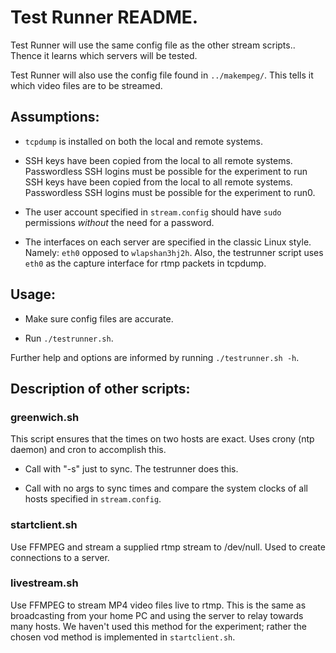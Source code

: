 # Test Runner README.

Test Runner will use the same config file as the other stream scripts.. Thence it learns which servers will be tested.

Test Runner will also use the config file found in `../makempeg/`. This tells it which video files are to be streamed.

## Assumptions:

* `tcpdump` is installed on both the local and remote systems.

* SSH keys have been copied from the local to all remote systems. Passwordless SSH logins must be possible for the experiment to run SSH keys have been copied from the local to all remote systems. Passwordless SSH logins must be possible for the experiment to run0.

* The user account specified in `stream.config` should have `sudo` permissions *without* the need for a password.

* The interfaces on each server are specified in the classic Linux style. Namely: `eth0` opposed to `wlapshan3hj2h`. Also, the testrunner script uses `eth0` as the capture interface for rtmp packets in tcpdump.

## Usage:

* Make sure config files are accurate.

* Run `./testrunner.sh`.

Further help and options are informed by running `./testrunner.sh -h`.

## Description of other scripts:

### greenwich.sh
This script ensures that the times on two hosts are exact. Uses crony (ntp daemon) and cron to accomplish this.

* Call with "-s" just to sync. The testrunner does this.

* Call with no args to sync times and compare the system clocks of all hosts specified in `stream.config`.

### startclient.sh
Use FFMPEG and stream a supplied rtmp stream to /dev/null. Used to create connections to a server.

### livestream.sh
Use FFMPEG to stream MP4 video files live to rtmp. This is the same as broadcasting from your home PC and using the server to relay towards many hosts. We haven't used this method for the experiment; rather the chosen vod method is implemented in `startclient.sh`.
